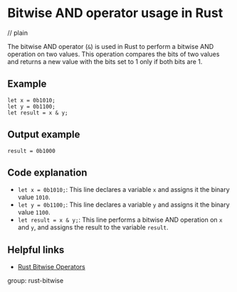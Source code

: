 # Bitwise AND operator usage in Rust
// plain

The bitwise AND operator (`&`) is used in Rust to perform a bitwise AND operation on two values. This operation compares the bits of two values and returns a new value with the bits set to 1 only if both bits are 1.

## Example

```
let x = 0b1010;
let y = 0b1100;
let result = x & y;
```
## Output example

```
result = 0b1000
```

## Code explanation

- `let x = 0b1010;`: This line declares a variable `x` and assigns it the binary value `1010`.
- `let y = 0b1100;`: This line declares a variable `y` and assigns it the binary value `1100`.
- `let result = x & y;`: This line performs a bitwise AND operation on `x` and `y`, and assigns the result to the variable `result`.

## Helpful links
- [Rust Bitwise Operators](https://doc.rust-lang.org/book/ch03-02-operators.html#bitwise-operators)

group: rust-bitwise